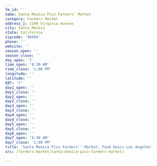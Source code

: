 ```yaml
---
fm_id: ''
name: Santa Monica Pico Farmers' Market
category: Farmers Market
address_1: 2200 Virginia Avenue
city: Santa Monica
state: California
zipcode: '90404'
phone: ''
website: ''
season_open: ''
season_close: ''
day_open: '7'
time_open: '8:30 AM'
time_close: '1:00 PM'
longitude: ''
latitude: ''
EBT: 'Y'
day1_open: ''
day1_close: ''
day2_open: ''
day2_close: ''
day3_open: ''
day3_close: ''
day4_open: ''
day4_close: ''
day5_open: ''
day5_close: ''
day6_open: ''
day7_open: '8:30 AM'
day7_close: '1:00 PM'
title: 'Santa Monica Pico Farmers'' Market, Food Oasis Los Angeles'
uri: /farmers-market/santa-monica-pico-farmers-market/

---
```

